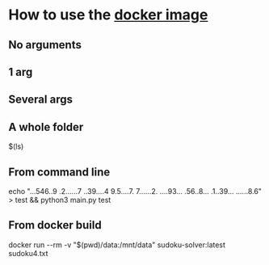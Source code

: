 # How to use the [docker image](https://hub.docker.com/repository/docker/feust/sudoku-solver)


## No arguments

## 1 arg

## Several args

## A whole folder

$(ls)

## From command line

echo "...546..9
.2......7
..39....4
9.5....7.
7......2.
....93...
.56..8...
.1..39...
......8.6" > test && python3 main.py test

## From docker build

docker run --rm -v "$(pwd)/data:/mnt/data" sudoku-solver:latest sudoku4.txt
